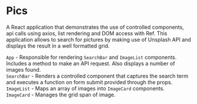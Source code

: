 # Pics

A React application that demonstrates the use of controlled components, api calls using axios, list rendering and DOM access with Ref. This application allows to search for pictures by making use of Unsplash API and displays the result in a well formatted grid.

`App` - Responsible for rendering `SearchBar` and `ImageList` components. Includes a method to make an API request. Also displays a number of images found.</br>
`SearchBar` - Renders a controlled component that captures the search term and executes a function on form submit provided through the props.</br>
`ImageList` - Maps an array of images into `ImageCard` components.</br>
`ImageCard` - Manages the grid span of image.</br>
